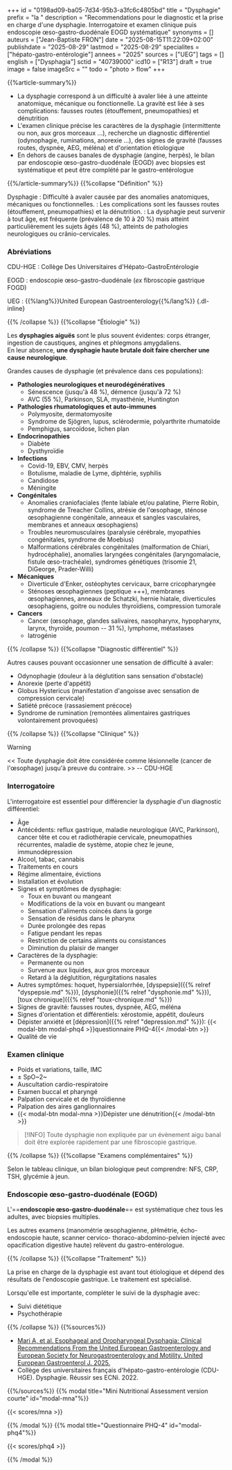 +++
id = "0198ad09-ba05-7d34-95b3-a3fc6c4805bd"
title = "Dysphagie"
prefix = "la "
description = "Recommendations pour le diagnostic et la prise en charge d'une dysphagie. Interrogatoire et examen clinique puis endoscopie œso-gastro-duodénale EOGD systématique"
synonyms = []
auteurs = ["Jean-Baptiste FRON"]
date = "2025-08-15T11:22:09+02:00"
publishdate = "2025-08-29"
lastmod = "2025-08-29"
specialites = ["hépato-gastro-entérologie"]
annees = "2025"
sources = ["UEG"]
tags = []
english = ["Dysphagia"]
sctid = "40739000"
icd10 = ["R13"]
draft = true
image = false
imageSrc = ""
todo = "photo > flow"
+++

{{%article-summary%}}

- La dysphagie correspond à un difficulté à avaler liée à une atteinte anatomique, mécanique ou fonctionnelle. La gravité est liée à ses complications: fausses routes (étouffement, pneumopathies) et dénutrition
- L'examen clinique précise les caractères de la dysphagie (intermittente ou non, aux gros morceaux ...), recherche un diagnostic différentiel (odynophagie, ruminations, anorexie ...), des signes de gravité (fausses routes, dyspnée, AEG, méléna) et d'orientation étiologique
- En dehors de causes banales de dysphagie (angine, herpès), le bilan par endoscopie œso-gastro-duodénale (EOGD) avec biopsies est systématique et peut être complété par le gastro-entérologue

{{%/article-summary%}}
{{%collapse "Définition" %}}

Dysphagie
: Difficulté à avaler causée par des anomalies anatomiques, mécaniques ou fonctionnelles.
: Les complications sont les fausses routes (étouffement, pneumopathies) et la dénutrition.
: La dysphagie peut survenir à tout âge, est fréquente (prévalence de 10 à 20 %) mais atteint particulièrement les sujets âgés (48 %), atteints de pathologies neurologiques ou crânio-cervicales.

### Abréviations

CDU-HGE
: Collège Des Universitaires d'Hépato-GastroEntérologie

EOGD
: endoscopie œso-gastro-duodénale (*ex* fibroscopie gastrique FOGD)

UEG
: {{%lang%}}United European Gastroenterology{{%/lang%}}
{.dl-inline}

{{% /collapse %}}
{{%collapse "Étiologie" %}}

Les **dysphagies aiguës** sont le plus souvent évidentes: corps étranger, ingestion de caustiques, angines et phlegmons amygdaliens.  
En leur absence, **une dysphagie haute brutale doit faire chercher une cause neurologique**.

Grandes causes de dysphagie (et prévalence dans ces populations):

- **Pathologies neurologiques et neurodégénératives**
  - Sénescence (jusqu'à 48 %), démence (jusqu'à 72 %)
  - AVC (55 %), Parkinson, SLA, myasthénie, Huntington
- **Pathologies rhumatologiques et auto-immunes**
  - Polymyosite, dermatomyosite
  - Syndrome de Sjögren, lupus, sclérodermie, polyarthrite rhumatoïde
  - Pemphigus, sarcoïdose, lichen plan
- **Endocrinopathies**
  - Diabète
  - Dysthyroïdie
- **Infections**
  - Covid-19, EBV, CMV, herpès
  - Botulisme, maladie de Lyme, diphtérie, syphilis
  - Candidose
  - Méningite
- **Congénitales**
  - Anomalies craniofaciales (fente labiale et/ou palatine, Pierre Robin, syndrome de Treacher Collins, atrésie de l'œsophage, sténose œsophagienne congénitale, anneaux et sangles vasculaires, membranes et anneaux œsophagiens)
  - Troubles neuromusculaires (paralysie cérébrale, myopathies congénitales, syndrome de Moebius)
  - Malformations cérébrales congénitales (malformation de Chiari, hydrocéphalie), anomalies laryngées congénitales (laryngomalacie, fistule œso-trachéale), syndromes génétiques (trisomie 21, DiGeorge, Prader-Willi)
- **Mécaniques**
  - Diverticule d'Enker, ostéophytes cervicaux, barre cricopharyngée
  - Sténoses œsophagiennes (peptique +++), membranes œsophagiennes, anneaux de Schatzki, hernie hiatale, diverticules œsophagiens, goitre ou nodules thyroïdiens, compression tumorale
- **Cancers**
  - Cancer (œsophage, glandes salivaires, nasopharynx, hypopharynx, larynx, thyroïde, poumon -- 31 %), lymphome, métastases
  - Iatrogénie

{{% /collapse %}}
{{%collapse "Diagnostic différentiel" %}}

Autres causes pouvant occasionner une sensation de difficulté à avaler:

- Odynophagie (douleur à la déglutition sans sensation d'obstacle)
- Anorexie (perte d'appétit)
- Globus Hystericus (manifestation d'angoisse avec sensation de compression cervicale)
- Satiété précoce (rassasiement précoce)
- Syndrome de rumination (remontées alimentaires gastriques volontairement provoquées)

{{% /collapse %}}
{{%collapse "Clinique" %}}

> [!WARNING]
> << Toute dysphagie doit être considérée comme lésionnelle (cancer de l'œsophage) jusqu'à preuve du contraire. >> -- CDU-HGE

### Interrogatoire

L'interrogatoire est essentiel pour différencier la dysphagie d'un diagnostic différentiel:

- Âge
- Antécédents: reflux gastrique, maladie neurologique (AVC, Parkinson), cancer tête et cou et radiothérapie cervicale, pneumopathies récurrentes, maladie de système, atopie chez le jeune, immunodépression
- Alcool, tabac, cannabis
- Traitements en cours
- Régime alimentaire, évictions
- Installation et évolution
- Signes et symptômes de dysphagie:
  - Toux en buvant ou mangeant
  - Modifications de la voix en buvant ou mangeant
  - Sensation d'aliments coincés dans la gorge
  - Sensation de résidus dans le pharynx
  - Durée prolongée des repas
  - Fatigue pendant les repas
  - Restriction de certains aliments ou consistances
  - Diminution du plaisir de manger
- Caractères de la dysphagie:
  - Permanente ou non
  - Survenue aux liquides, aux gros morceaux
  - Retard à la déglutition, régurgitations nasales
- Autres symptômes: hoquet, hypersialorrhée, [dyspepsie]({{% relref "dyspepsie.md" %}}), [dysphonie]({{% relref "dysphonie.md" %}}), [toux chronique]({{% relref "toux-chronique.md" %}})
- Signes de gravité: fausses routes, dyspnée, AEG, méléna
- Signes d'orientation et différentiels: xérostomie, appétit, douleurs
- Dépister anxiété et [dépression]({{% relref "depression.md" %}}): {{< modal-btn modal-phq4 >}}questionnaire PHQ-4{{< /modal-btn >}}
- Qualité de vie

### Examen clinique

- Poids et variations, taille, IMC
- ± SpO~2~
- Auscultation cardio-respiratoire
- Examen buccal et pharyngé
- Palpation cervicale et de thyroïdienne
- Palpation des aires ganglionnaires
- {{< modal-btn modal-mna >}}Dépister une dénutrition{{< /modal-btn >}}

> [!INFO]
> Toute dysphagie non expliquée par un évènement aigu banal doit être explorée rapidement par une fibroscopie gastrique.

{{% /collapse %}}
{{%collapse "Examens complémentaires" %}}

Selon le tableau clinique, un bilan biologique peut comprendre: NFS, CRP, TSH, glycémie à jeun.

### Endoscopie œso-gastro-duodénale (EOGD)

L'==**endoscopie œso-gastro-duodénale**== est systématique chez tous les adultes, avec biopsies multiples.

Les autres examens (manométrie œsophagienne, pHmétrie, écho-endoscopie haute, scanner cervico-
thoraco-abdomino-pelvien injecté avec opacification digestive haute) relèvent du gastro-entérologue.

{{% /collapse %}}
{{%collapse "Traitement" %}}

La prise en charge de la dysphagie est avant tout étiologique et dépend des résultats de l'endoscopie gastrique. Le traitement est spécialisé.

Lorsqu'elle est importante, compléter le suivi de la dysphagie avec:

- Suivi diététique
- Psychothérapie

{{% /collapse %}}
{{%sources%}}

- [Mari A, et al. Esophageal and Oropharyngeal Dysphagia: Clinical Recommendations From the United European Gastroenterology and European Society for Neurogastroenterology and Motility. United European Gastroenterol J. 2025.](https://pmc.ncbi.nlm.nih.gov/articles/PMC12269739/)
- Collège des universitaires français d'hépato-gastro-entérologie (CDU-HGE). Dysphagie. Réussir ses ECNi. 2022.

{{%/sources%}}
{{% modal title="Mini Nutritional Assessment version courte" id="modal-mna"%}}

{{< scores/mna >}}

{{% /modal %}}
{{% modal title="Questionnaire PHQ-4" id="modal-phq4"%}}

{{< scores/phq4 >}}

{{% /modal %}}
